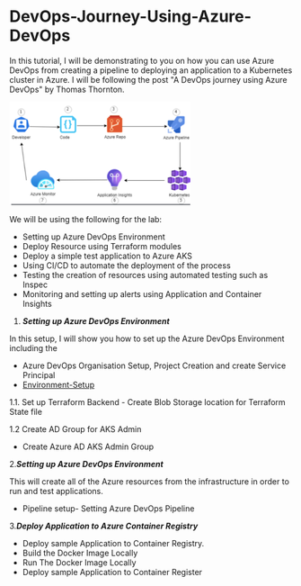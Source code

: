 # DevOps-Journey-Using-Azure-DevOps

In this tutorial, I will be demonstrating to you on how you can use Azure DevOps from creating a pipeline to deploying an application to a Kubernetes cluster in Azure. I will be following the post "A DevOps journey using Azure DevOps" by Thomas Thornton.  

<!--more-->

![](/Images/logo.png)

We will be using the following for the lab:

- Setting up Azure DevOps Environment
- Deploy Resource using Terraform modules
- Deploy a simple test application to Azure AKS
- Using CI/CD to automate the deployment of the process
- Testing the creation of resources using automated testing such as Inspec
- Monitoring and setting up alerts using  Application and Container Insights

1. ***Setting up Azure DevOps Environment***

In this setup, I will show you how to set up the Azure DevOps Environment including the

- Azure DevOps Organisation Setup, Project Creation and create Service Principal
- [Environment-Setup](https://github.com/nicholaschangIT/Devops-Journey/blob/main/Azure-Devops-Enviornment-Setup/Environment-Setup.md)

1.1. Set up Terraform Backend - Create Blob Storage location for Terraform State file

1.2 Create AD Group for AKS Admin

- Create Azure AD AKS Admin Group

2.***Setting up Azure DevOps Environment***

This will create all of the Azure resources from the infrastructure in order to run and test applications.

- Pipeline setup- Setting Azure DevOps Pipeline

3.***Deploy Application to Azure Container Registry***

- Deploy sample Application to Container Registry.
- Build the Docker Image Locally
- Run The Docker Image Locally
- Deploy sample Application to Container Register